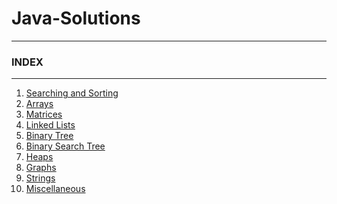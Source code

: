 # Java-Solutions

<hr>

### INDEX

<hr>

<ol>
  <li><a href="https://github.com/MainakRepositor/Java-Solutions/tree/master/searchingandsorting">Searching and Sorting</a></li>
  <li><a href="https://github.com/MainakRepositor/Java-Solutions/tree/master/array">Arrays</a></li>
  <li><a href="https://github.com/MainakRepositor/Java-Solutions/tree/master/mattrix">Matrices</a></li>
  <li><a href="https://github.com/MainakRepositor/Java-Solutions/tree/master/LinkedList">Linked Lists</a></li>
  <li><a href="https://github.com/MainakRepositor/Java-Solutions/tree/master/binnarytree">Binary Tree</a></li>
  <li><a href="https://github.com/MainakRepositor/Java-Solutions/tree/master/binarysearchtree">Binary Search Tree</a></li>
  <li><a href="https://github.com/MainakRepositor/Java-Solutions/tree/master/heap">Heaps</a></li>
  <li><a href="https://github.com/MainakRepositor/Java-Solutions/tree/master/graphs">Graphs</a></li>
  <li><a href="https://github.com/MainakRepositor/Java-Solutions/tree/master/strings">Strings</a></li>
  <li><a href="https://github.com/MainakRepositor/Java-Solutions/tree/master/miscelaneous">Miscellaneous</a></li>
  
  </ol>
